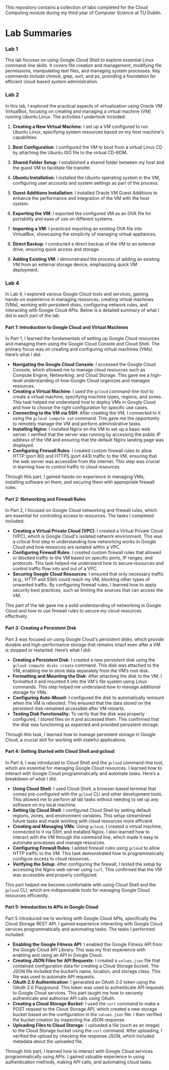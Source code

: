 This repository contains a collection of labs completed for the Cloud Computing module during my third year of Computer Science at TU Dublin.
 
# Lab Summaries

### Lab 1

This lab focuses on using Google Cloud Shell to explore essential Linux command-line skills. It covers file creation and management, modifying file permissions, manipulating text files, and managing system processes. Key commands include chmod, grep, sort, and ps, providing a foundation for efficient cloud-based system administration.

### Lab 2

In this lab, I explored the practical aspects of virtualization using Oracle VM VirtualBox, focusing on creating and managing a virtual machine (VM) running Ubuntu Linux. The activities I undertook included:

1. **Creating a New Virtual Machine**: I set up a VM configured to run Ubuntu Linux, specifying system resources based on my host machine's capabilities.

2. **Boot Configuration**: I configured the VM to boot from a virtual Linux CD by attaching the Ubuntu ISO file to the virtual CD-ROM.

3. **Shared Folder Setup**: I established a shared folder between my host and the guest VM to facilitate file transfer.

4. **Ubuntu Installation**: I installed the Ubuntu operating system in the VM, configuring user accounts and system settings as part of the process.

5. **Guest Additions Installation**: I installed Oracle VM Guest Additions to enhance the performance and integration of the VM with the host system.

6. **Exporting the VM**: I exported the configured VM as an OVA file for portability and ease of use on different systems.

7. **Importing a VM**: I practiced importing an existing OVA file into VirtualBox, showcasing the simplicity of managing virtual appliances.

8. **Direct Backup**: I conducted a direct backup of the VM to an external drive, ensuring quick access and storage.

9. **Adding Existing VM**: I demonstrated the process of adding an existing VM from an external storage device, emphasizing quick VM deployment.

### Lab 4

In Lab 4, I explored various Google Cloud tools and services, gaining hands-on experience in managing resources, creating virtual machines (VMs), working with persistent disks, configuring network rules, and interacting with Google Cloud APIs. Below is a detailed summary of what I did in each part of the lab:

#### Part 1: Introduction to Google Cloud and Virtual Machines

In Part 1, I learned the fundamentals of setting up Google Cloud resources and managing them using the Google Cloud Console and Cloud Shell. The primary focus was on creating and configuring virtual machines (VMs). Here’s what I did:

- **Navigating the Google Cloud Console**: I accessed the Google Cloud Console, which allowed me to manage cloud resources such as Compute Engine, Networking, and Cloud Storage. This gave me a high-level understanding of how Google Cloud organizes and manages resources.
- **Creating a Virtual Machine**: I used the `gcloud` command-line tool to create a virtual machine, specifying machine types, regions, and zones. This task helped me understand how to deploy VMs in Google Cloud and how to choose the right configuration for specific use cases.
- **Connecting to the VM via SSH**: After creating the VM, I connected to it using the `gcloud compute ssh` command. This gave me the opportunity to remotely manage the VM and perform administrative tasks.
- **Installing Nginx**: I installed Nginx on the VM to set up a basic web server. I verified that the server was running by accessing the public IP address of the VM and ensuring that the default Nginx landing page was displayed.
- **Configuring Firewall Rules**: I created custom firewall rules to allow HTTP (port 80) and HTTPS (port 443) traffic to the VM, ensuring that the web server was accessible from the internet. This step was crucial in learning how to control traffic to cloud resources.

Through this part, I gained hands-on experience in managing VMs, installing software on them, and securing them with appropriate firewall rules.

#### Part 2: Networking and Firewall Rules

In Part 2, I focused on Google Cloud networking and firewall rules, which are essential for controlling access to resources. The tasks I completed included:

- **Creating a Virtual Private Cloud (VPC)**: I created a Virtual Private Cloud (VPC), which is Google Cloud's isolated network environment. This was a critical first step in understanding how networking works in Google Cloud and how resources are isolated within a VPC.
- **Configuring Firewall Rules**: I created custom firewall rules that allowed or blocked traffic to the VM based on specific ports, IP ranges, and protocols. This task helped me understand how to secure resources and control traffic flow into and out of a VPC.
- **Securing Google Cloud Resources**: I ensured that only necessary traffic (e.g., HTTP and SSH) could reach my VM, blocking other types of unwanted traffic. By configuring firewall rules, I learned how to apply security best practices, such as limiting the sources that can access the VM.

This part of the lab gave me a solid understanding of networking in Google Cloud and how to use firewall rules to secure my cloud resources effectively.

#### Part 3: Creating a Persistent Disk

Part 3 was focused on using Google Cloud's persistent disks, which provide durable and high-performance storage that remains intact even after a VM is stopped or restarted. Here’s what I did:

- **Creating a Persistent Disk**: I created a new persistent disk using the `gcloud compute disks create` command. This disk was attached to the VM, enabling me to store data separately from the VM’s root disk.
- **Formatting and Mounting the Disk**: After attaching the disk to the VM, I formatted it and mounted it into the VM's file system using Linux commands. This step helped me understand how to manage additional storage for VMs.
- **Configuring Auto-Mount**: I configured the disk to automatically remount when the VM is rebooted. This ensured that the data stored on the persistent disk remained accessible after VM restarts.
- **Testing Disk Functionality**: To verify that the disk was properly configured, I stored files on it and accessed them. This confirmed that the disk was functioning as expected and provided persistent storage.

Through this task, I learned how to manage persistent storage in Google Cloud, a crucial skill for working with stateful applications.

#### Part 4: Getting Started with Cloud Shell and gcloud

In Part 4, I was introduced to Cloud Shell and the `gcloud` command-line tool, which are essential for managing Google Cloud resources. I learned how to interact with Google Cloud programmatically and automate tasks. Here’s a breakdown of what I did:

- **Using Cloud Shell**: I used Cloud Shell, a browser-based terminal that comes pre-configured with the `gcloud` CLI and other development tools. This allowed me to perform all lab tasks without needing to set up any software on my local machine.
- **Setting Up Cloud Shell**: I configured Cloud Shell by setting default regions, zones, and environment variables. This setup streamlined future tasks and made working with cloud resources more efficient.
- **Creating and Managing VMs**: Using `gcloud`, I created a virtual machine, connected to it via SSH, and installed Nginx. I also learned how to interact with the VM through the command line, which made it easy to automate processes and manage resources.
- **Configuring Firewall Rules**: I added firewall rules using `gcloud` to allow HTTP traffic to the VM. This task demonstrated how to programmatically configure access to cloud resources.
- **Verifying the Setup**: After configuring the firewall, I tested the setup by accessing the Nginx web server using `curl`. This confirmed that the VM was accessible and properly configured.

This part helped me become comfortable with using Cloud Shell and the `gcloud` CLI, which are indispensable tools for managing Google Cloud resources efficiently.

#### Part 5: Introduction to APIs in Google Cloud

Part 5 introduced me to working with Google Cloud APIs, specifically the Cloud Storage REST API. I gained experience interacting with Google Cloud services programmatically and automating tasks. The tasks I performed included:

- **Enabling the Google Fitness API**: I enabled the Google Fitness API from the Google Cloud API Library. This was my first experience with enabling and using an API in Google Cloud.
- **Creating JSON Files for API Requests**: I created a `values.json` file that contained configuration data for creating a Cloud Storage bucket. The JSON file included the bucket’s name, location, and storage class. This file was used to automate API requests.
- **OAuth 2.0 Authentication**: I generated an OAuth 2.0 token using the OAuth 2.0 Playground. This token was used to authenticate API requests to Google Cloud services. This part taught me how to securely authenticate and authorize API calls using OAuth.
- **Creating a Cloud Storage Bucket**: I used the `curl` command to make a POST request to the Cloud Storage API, which created a new storage bucket based on the configuration in the `values.json` file. I then verified the bucket creation by inspecting the JSON response.
- **Uploading Files to Cloud Storage**: I uploaded a file (such as an image) to the Cloud Storage bucket using the `curl` command. After uploading, I verified the upload by checking the response JSON, which included metadata about the uploaded file.

Through this part, I learned how to interact with Google Cloud services programmatically using APIs. I gained valuable experience in using authentication methods, making API calls, and automating cloud tasks.
